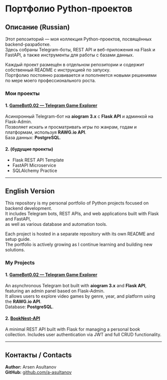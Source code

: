 # Портфолио Python-проектов

## Описание (Russian)

Этот репозиторий — моя коллекция Python-проектов, посвящённых backend-разработке.  
Здесь собраны Telegram-боты, REST API и веб-приложения на Flask и FastAPI, а также инструменты для работы с базами данных.

Каждый проект размещён в отдельном репозитории и содержит собственный README с инструкцией по запуску.  
Портфолио постоянно развивается и пополняется новыми решениями по мере моего профессионального роста.

### Мои проекты

#### 1. [GameBot0.02 — Telegram Game Explorer](https://github.com/a-asultanov/GameBot0.02-Telegram-Game-Explorer-Bot)
Асинхронный Telegram-бот на **aiogram 3.x** с **Flask API** и админкой на Flask-Admin.  
Позволяет искать и просматривать игры по жанрам, годам и платформам, используя **RAWG.io API**.  
База данных: **PostgreSQL**.

#### 2. (будущие проекты)
- Flask REST API Template  
- FastAPI Microservice  
- SQLAlchemy Practice  

---

## English Version

This repository is my personal portfolio of Python projects focused on backend development.  
It includes Telegram bots, REST APIs, and web applications built with Flask and FastAPI,  
as well as various database and automation tools.

Each project is hosted in a separate repository with its own README and setup guide.  
The portfolio is actively growing as I continue learning and building new solutions.

### My Projects

#### 1. [GameBot0.02 — Telegram Game Explorer](https://github.com/a-asultanov/GameBot0.02-Telegram-Game-Explorer-Bot)
An asynchronous Telegram bot built with **aiogram 3.x** and **Flask API**, featuring an admin panel based on Flask-Admin.  
It allows users to explore video games by genre, year, and platform using the **RAWG.io API**.  
Database: **PostgreSQL**.

#### 2. [BookNest-API](https://github.com/a-asultanov/BookNest-API)
A minimal REST API built with Flask for managing a personal book collection.
Includes user authentication via JWT and full CRUD functionality. 

---

## Контакты / Contacts
**Author:** Arsen Asultanov  
**GitHub:** [github.com/a-asultanov](https://github.com/a-asultanov)
